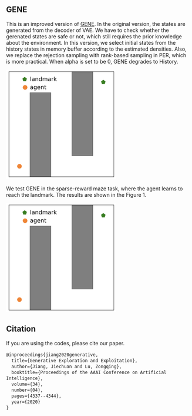 ## GENE

This is an improved version of [GENE](https://z0ngqing.github.io/paper/aaai-jiechuan20.pdf). In the original version, the states are generated from the decoder of VAE. We have to check whether the gerenated states are safe or not, which still requires the prior knowledge about the environment. In this version, we select initial states from the history states in memory buffer according to the estimated densities. Also, we replace the rejection sampling with rank-based sampling in PER, which is more practical. When alpha is set to be 0, GENE degrades to History.

<img src="maze1.png" alt="maze" width="300">

We test GENE in the sparse-reward maze task, where the agent learns to reach the landmark. The results are shown in the Figure 1.


<img src="maze1.png" alt="maze" width="300">



## Citation 
If you are using the codes, please cite our paper.

    @inproceedings{jiang2020generative,
      title={Generative Exploration and Exploitation},
      author={Jiang, Jiechuan and Lu, Zongqing},
      booktitle={Proceedings of the AAAI Conference on Artificial Intelligence},
      volume={34},
      number={04},
      pages={4337--4344},
      year={2020}
    }
